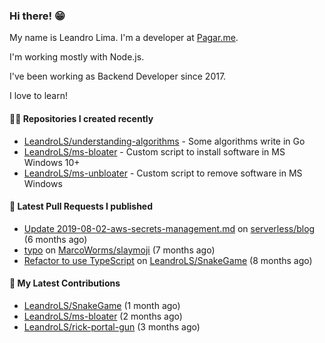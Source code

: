 ### Hi there! 😁 

My name is Leandro Lima. I'm a developer at [Pagar.me](https://pagar.me/).  

I'm working mostly with Node.js. 

I've been working as Backend Developer since 2017. 

I love to learn!  

#### 👨‍💻 Repositories I created recently
- [LeandroLS/understanding-algorithms](https://github.com/LeandroLS/understanding-algorithms) - Some algorithms write in Go
- [LeandroLS/ms-bloater](https://github.com/LeandroLS/ms-bloater) - Custom script to install software in MS Windows 10&#43;
- [LeandroLS/ms-unbloater](https://github.com/LeandroLS/ms-unbloater) - Custom script to remove software in MS Windows

#### 🔨 Latest Pull Requests I published

- [Update 2019-08-02-aws-secrets-management.md](https://github.com/serverless/blog/pull/1041) on [serverless/blog](https://github.com/serverless/blog) (6 months ago)
- [typo](https://github.com/MarcoWorms/slaymoji/pull/2) on [MarcoWorms/slaymoji](https://github.com/MarcoWorms/slaymoji) (7 months ago)
- [Refactor to use TypeScript](https://github.com/LeandroLS/SnakeGame/pull/2) on [LeandroLS/SnakeGame](https://github.com/LeandroLS/SnakeGame) (8 months ago)

#### :construction_worker: My Latest Contributions

- [LeandroLS/SnakeGame](https://github.com/LeandroLS/SnakeGame) (1 month ago)
- [LeandroLS/ms-bloater](https://github.com/LeandroLS/ms-bloater) (2 months ago)
- [LeandroLS/rick-portal-gun](https://github.com/LeandroLS/rick-portal-gun) (3 months ago)

